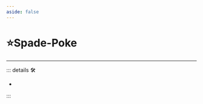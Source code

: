 ```yaml
---
aside: false
---
```

# ⭐<labor>Spade</labor>-Poke

---

<!-- =================================================== -->
<!-- =================================================== -->
<!-- =================================================== -->
<!-- =================================================== -->
<!-- =================================================== -->
::: details 🛠

-

:::
